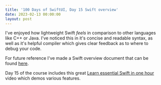 ```yaml
---
title: '100 Days of SwiftUI, Day 15 Swift overview'
date: 2023-02-13 00:00:00
layout: post
---
```


I've enjoyed how lightweight Swift *feels* in comparison to other languages like C++ or Java. I've noticed this in it's concise and readable syntax, as well as it's helpful compiler which gives clear feedback as to where to debug your code.

For future reference I've made a Swift overview document that can be found [here](https://github.com/JonathanCopeland/100DaysOfSwiftUI/blob/main/Swift/Overview.playground/Contents.swift). 

Day 15 of the course includes this great [Learn essential Swift in one hour](https://www.hackingwithswift.com/articles/242/learn-essential-swift-in-one-hour) video which demos various features. 
